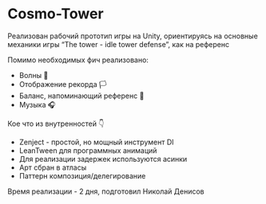 # Cosmo-Tower
 
Реализован рабочий прототип игры на Unity, ориентируясь на основные механики игры “The tower - idle tower defense”, как на референс

Помимо необходимых фич реализовано:
* Волны 👾
* Отображение рекорда 🏳
* Баланс, напоминающий референс 🚀
* Музыка 🎧

Кое что из внутренностей 👇
* Zenject - простой, но мощный инструмент DI
* LeanTween для программных анимаций
* Для реализации задержек используются асинки
* Арт сбран в атласы
* Паттерн композиция/делегирование

Время реализации - 2 дня, подготовил Николай Денисов

